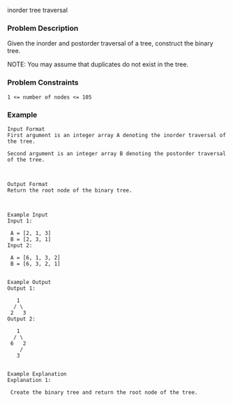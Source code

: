 inorder tree traversal

### Problem Description
Given the inorder and postorder traversal of a tree, construct the binary tree.

NOTE: You may assume that duplicates do not exist in the tree.


### Problem Constraints

```
1 <= number of nodes <= 105
```

### Example

```
Input Format
First argument is an integer array A denoting the inorder traversal of the tree.

Second argument is an integer array B denoting the postorder traversal of the tree.



Output Format
Return the root node of the binary tree.



Example Input
Input 1:

 A = [2, 1, 3]
 B = [2, 3, 1]
Input 2:

 A = [6, 1, 3, 2]
 B = [6, 3, 2, 1]


Example Output
Output 1:

   1
  / \
 2   3
Output 2:

   1  
  / \
 6   2
    /
   3


Example Explanation
Explanation 1:

 Create the binary tree and return the root node of the tree.

```
